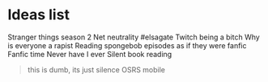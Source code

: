 # Ideas list
<!-- To add an idea, put ### before it, to comment on one, just type below it. -->
Stranger things season 2
Net neutrality
#elsagate
Twitch being a bitch
Why is everyone a rapist
Reading spongebob episodes as if they were fanfic
Fanfic time
Never have I ever
Silent book reading
> this is dumb, its just silence
OSRS mobile
